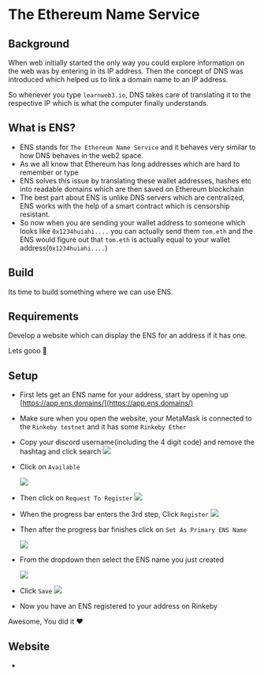 # The Ethereum Name Service

## Background

When web initially started the only way you could explore information on the web was by entering in its IP address. Then the concept of DNS was introduced which helped us to link a domain name to an IP address.

So whenever you type `learnweb3.io`, DNS takes care of translating it to the respective IP which is what the computer finally understands.

## What is ENS?

- ENS stands for `The Ethereum Name Service` and it behaves very similar to how DNS behaves in the web2 space.
- As we all know that Ethereum has long addresses which are hard to remember or type
- ENS solves this issue by translating these wallet addresses, hashes etc into readable domains which are then saved on Ethereum blockchain
- The best part about ENS is unlike DNS servers which are centralized, ENS works with the help of a smart contract which is censorship resistant.
- So now when you are sending your wallet address to someone which looks like `0x1234huiahi....` you can actually send them `tom.eth` and the ENS would figure out that `tom.eth` is actually equal to your wallet address(`0x1234huiahi....`)

## Build

Its time to build something where we can use ENS.

## Requirements

Develop a website which can display the ENS for an address if it has one.

Lets gooo 🚀

## Setup

- First lets get an ENS name for your address, start by opening up [https://app.ens.domains/](https://app.ens.domains/)
- Make sure when you open the website, your MetaMask is connected to the `Rinkeby testnet` and it has some `Rinkeby Ether`

- Copy your discord username(including the 4 digit code) and remove the hashtag and click search
  ![](https://i.imgur.com/E7hD5Mb.png)

- Click on `Available`

  ![](https://i.imgur.com/1p0EBmv.png)

- Then click on `Request To Register`
  ![](https://i.imgur.com/zBG5JRo.png)

- When the progress bar enters the 3rd step, Click `Register`
  ![](https://i.imgur.com/a4nd6O4.png)

- Then after the progress bar finishes click on `Set As Primary ENS Name`

  ![](https://i.imgur.com/8cXXopd.png)

- From the dropdown then select the ENS name you just created

  ![](https://i.imgur.com/MgSrlyG.png)

- Click `Save`
  ![](https://i.imgur.com/8qOcAnp.png)

- Now you have an ENS registered to your address on Rinkeby

Awesome, You did it ❤️

## Website

-
